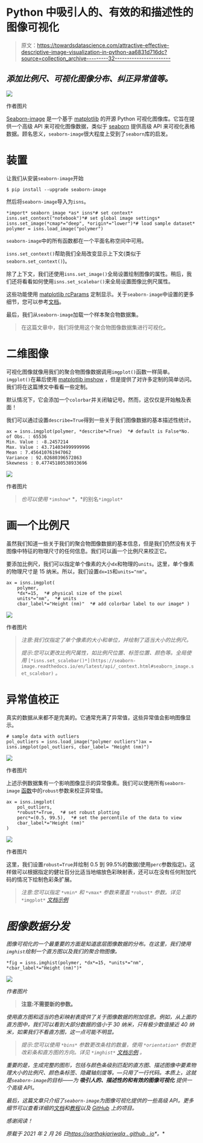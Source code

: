 # Python 中吸引人的、有效的和描述性的图像可视化

> 原文：<https://towardsdatascience.com/attractive-effective-descriptive-image-visualization-in-python-aa6831d716dc?source=collection_archive---------32----------------------->

## *添加比例尺、可视化图像分布、纠正异常值等。*

![](img/33893c0b0f500e9ef9ca634fca19ab04.png)

作者图片

[Seaborn-image](https://github.com/SarthakJariwala/seaborn-image) 是一个基于 [matplotlib](https://matplotlib.org/) 的开源 Python 可视化图像库。它旨在提供一个高级 API 来可视化图像数据，类似于 [seaborn](https://seaborn.pydata.org/) 提供高级 API 来可视化表格数据。顾名思义，`seaborn-image`很大程度上受到了`seaborn`库的启发。

# 装置

让我们从安装`seaborn-image`开始

```
$ pip install --upgrade seaborn-image
```

然后将`seaborn-image`导入为`isns`。

```
*import* seaborn_image *as* isns*# set context* isns.set_context("notebook")*# set global image settings* isns.set_image(*cmap*="deep", *origin*="lower")*# load sample dataset* polymer = isns.load_image("polymer")
```

`seaborn-image`中的所有函数都在一个平面名称空间中可用。

`isns.set_context()`帮助我们全局改变显示上下文(类似于`seaborn.set_context()`)。

除了上下文，我们还使用`isns.set_image()`全局设置绘制图像的属性。稍后，我们还将看看如何使用`isns.set_scalebar()`来全局设置图像比例尺属性。

这些功能使用 [matplotlib rcParams](https://matplotlib.org/tutorials/introductory/customizing.html) 定制显示。关于`seaborn-image`中设置的更多细节，您可以参考[文档](https://seaborn-image.readthedocs.io/en/latest/api/_context.html)。

最后，我们从`seaborn-image`加载一个样本聚合物数据集。

> 在这篇文章中，我们将使用这个聚合物图像数据集进行可视化。

# 二维图像

可视化图像就像用我们的聚合物图像数据调用`imgplot()`函数一样简单。`imgplot()`在幕后使用 [matplotlib imshow](https://matplotlib.org/3.2.1/api/_as_gen/matplotlib.pyplot.imshow.html) ，但是提供了对许多定制的简单访问。我们将在这篇博文中看看一些定制。

默认情况下，它会添加一个`colorbar`并关闭轴记号。然而，这仅仅是开始触及表面！

我们可以通过设置`describe=True`得到一些关于我们图像数据的基本描述性统计。

```
ax = isns.imgplot(polymer, *describe*=True)  *# default is False*No. of Obs. : 65536
Min. Value : -8.2457214
Max. Value : 43.714034999999996
Mean : 7.456410761947062
Variance : 92.02680396572863
Skewness : 0.47745180538933696
```

![](img/8de9163384fcb14fbd4be21856a20de5.png)

作者图片

> *也可以使用* `*imshow*` *，*的别名`*imgplot*`

# 画一个比例尺

虽然我们知道一些关于我们的聚合物图像数据的基本信息，但是我们仍然没有关于图像中特征的物理尺寸的任何信息。我们可以画一个比例尺来校正它。

要添加比例尺，我们可以指定单个像素的大小`dx`和物理的`units`。这里，单个像素的物理尺寸是 15 纳米。所以，我们设置`dx=15`和`units="nm"`。

```
ax = isns.imgplot(
    polymer,
    *dx*=15,  *# physical size of the pixel
    units*="nm",  *# units
    cbar_label*="Height (nm)"  *# add colorbar label to our image* )
```

![](img/4dbe585510318d9f5d21a3f90e10c6ee.png)

作者图片

> *注意:我们仅指定了单个像素的大小和单位，并绘制了适当大小的比例尺。*
> 
> *提示:您可以更改比例尺属性，如比例尺位置、标签位置、颜色等。全局使用* `[*isns.set_scalebar()*](https://seaborn-image.readthedocs.io/en/latest/api/_context.html#seaborn_image.set_scalebar)` *。*

# 异常值校正

真实的数据从来都不是完美的。它通常充满了异常值，这些异常值会影响图像显示。

```
# sample data with outliers  
pol_outliers = isns.load_image("polymer outliers")ax = isns.imgplot(pol_outliers, cbar_label= "Height (nm)")
```

![](img/4c6c550ccb01470660e166d090e921d6.png)

作者图片

上述示例数据集有一个影响图像显示的异常像素。我们可以使用所有`seaborn-image` [函数](https://seaborn-image.readthedocs.io/en/latest/reference.html)中的`robust`参数来校正异常值。

```
ax = isns.imgplot(
    pol_outliers,
    *robust*=True,  *# set robust plotting
    perc*=(0.5, 99.5),  *# set the percentile of the data to view
    cbar_label*="Height (nm)"
)
```

![](img/bed7cf04311d61d3f7025d6a1f807aa8.png)

作者图片

这里，我们设置`robust=True`并绘制 0.5 到 99.5%的数据(使用`perc`参数指定)。这样做可以根据指定的健壮百分比适当地缩放色彩映射表，还可以在没有任何附加代码的情况下绘制色彩条扩展。

> *注意:您可以指定* `*vmin*` *和* `*vmax*` *参数来覆盖* `*robust*` *参数。详见* `*imgplot*` [*文档示例*](https://seaborn-image.readthedocs.io/en/latest/api/imgplot.html)

# *图像数据分发*

*图像可视化的一个最重要的方面是知道底层图像数据的分布。在这里，我们使用`imghist`绘制一个直方图以及我们的聚合物图像。*

```
*fig = isns.imghist(polymer, *dx*=15, *units*="nm", *cbar_label*="Height (nm)")*
```

*![](img/612c174b4dcd8f35e2575f05b2b3d582.png)*

*作者图片*

> **注意:不需要新的参数。**

*使用直方图和适当的色彩映射表提供了关于图像数据的附加信息。例如，从上面的直方图中，我们可以看到大部分数据的值小于 30 纳米，只有极少数值接近 40 纳米，如果我们不看直方图，这一点可能不明显。*

> **提示:您可以使用* `*bins*` *参数更改条柱的数量，使用* `*orientation*` *参数更改彩条和直方图的方向。详见* `*imghist*` [*文档示例*](https://seaborn-image.readthedocs.io/en/latest/api/imghist.html) *。**

*重要的是，生成完整的图形，包括与颜色条级别匹配的直方图、描述图像中要素物理大小的比例尺、颜色条标签、隐藏轴刻度等。—只用了一行代码。本质上，这就是`seaborn-image`的目标——为 ***吸引人的、描述性的和有效的图像可视化*** 提供一个高级 API。*

*最后，这篇文章只介绍了`seaborn-image`为图像可视化提供的一些高级 API。更多细节可以查看详细的[文档](https://seaborn-image.readthedocs.io/en/latest/)和[教程](https://seaborn-image.readthedocs.io/en/latest/tutorial.html)以及 [GitHub](https://github.com/SarthakJariwala/seaborn-image) 上的项目。*

*感谢阅读！*

**原载于 2021 年 2 月 26 日*[*https://sarthakjariwala . github . io*](https://sarthakjariwala.github.io/posts/introducing-seaborn-image/)*。**